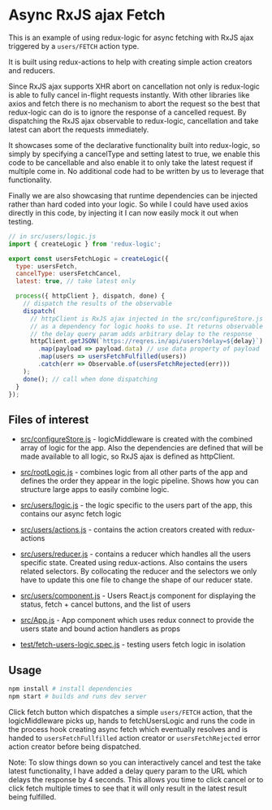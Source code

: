 # Async RxJS ajax Fetch

This is an example of using redux-logic for async fetching with RxJS ajax triggered by a `users/FETCH` action type.

It is built using redux-actions to help with creating simple action creators and reducers.

Since RxJS ajax supports XHR abort on cancellation not only is redux-logic is able to fully cancel in-flight requests instantly. With other libraries like axios and fetch there is no mechanism to abort the request so the best that redux-logic can do is to ignore the response of a cancelled request. By dispatching the RxJS ajax observable to redux-logic, cancellation and take latest can abort the requests immediately.

It showcases some of the declarative functionality built into redux-logic, so simply by specifying a cancelType and setting latest to true, we enable this code to be cancellable and also enable it to only take the latest request if multiple come in. No additional code had to be written by us to leverage that functionality.

Finally we are also showcasing that runtime dependencies can be injected rather than hard coded into your logic. So while I could have used axios directly in this code, by injecting it I can now easily mock it out when testing.


```js
// in src/users/logic.js
import { createLogic } from 'redux-logic';

export const usersFetchLogic = createLogic({
  type: usersFetch,
  cancelType: usersFetchCancel,
  latest: true, // take latest only

  process({ httpClient }, dispatch, done) {
    // dispatch the results of the observable
    dispatch(
      // httpClient is RxJS ajax injected in the src/configureStore.js
      // as a dependency for logic hooks to use. It returns observable
      // the delay query param adds arbitrary delay to the response
      httpClient.getJSON(`https://reqres.in/api/users?delay=${delay}`)
        .map(payload => payload.data) // use data property of payload
        .map(users => usersFetchFulfilled(users))
        .catch(err => Observable.of(usersFetchRejected(err)))
    );
    done(); // call when done dispatching
  }
});
```

## Files of interest

 - [src/configureStore.js](./src/configureStore.js) - logicMiddleware is created with the combined array of logic for the app. Also the dependencies are defined that will be made available to all logic, so RxJS ajax is defined as httpClient.

 - [src/rootLogic.js](./src/rootLogic.js) - combines logic from all other parts of the app and defines the order they appear in the logic pipeline. Shows how you can structure large apps to easily combine logic.

 - [src/users/logic.js](./src/users/logic.js) - the logic specific to the users part of the app, this contains our async fetch logic

 - [src/users/actions.js](./src/users/actions.js) - contains the action creators created with redux-actions

 - [src/users/reducer.js](./src/users/reducer.js) - contains a reducer which handles all the users specific state. Created using redux-actions. Also contains the users related selectors. By collocating the reducer and the selectors we only have to update this one file to change the shape of our reducer state.

 - [src/users/component.js](./src/users/component.js) - Users React.js component for displaying the status, fetch + cancel buttons, and the list of users

 - [src/App.js](./src/App.js) - App component which uses redux connect to provide the users state and bound action handlers as props

 - [test/fetch-users-logic.spec.js](./test/fetch-users-logic.spec.js) - testing users fetch logic in isolation

## Usage

```bash
npm install # install dependencies
npm start # builds and runs dev server
```

Click fetch button which dispatches a simple `users/FETCH` action, that the logicMiddleware picks up, hands to fetchUsersLogic and runs the code in the process hook creating async fetch which eventually resolves and is handed to `usersFetchFullfilled` action creator or `usersFetchRejected` error action creator before being dispatched.

Note: To slow things down so you can interactively cancel and test the take latest functionality, I have added a delay query param to the URL which delays the response by 4 seconds. This allows you time to click cancel or to click fetch multiple times to see that it will only result in the latest result being fulfilled.

